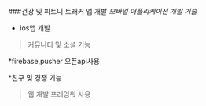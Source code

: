 ###건강 및 피트니 트래커 앱 개발
_모바일 어플리케이션 개발 기술_
* ios앱 개발
> 커뮤니티 및 소셜 기능
> 
*firebase,pusher 오픈api사용

*친구 및 경쟁 기능
>웹 개발 프레임워 사용
